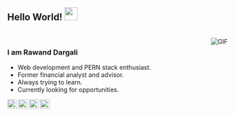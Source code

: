 ## Hello World! <img src="https://raw.githubusercontent.com/iampavangandhi/iampavangandhi/master/gifs/Hi.gif" width="30px"></h2>


<br />
<img align="right" alt="GIF" src="https://media.giphy.com/media/13HgwGsXF0aiGY/giphy.gif" />

### I am Rawand Dargali
- Web development and PERN stack enthusiast.
- Former financial analyst and advisor.
- Always trying to learn.
- Currently looking for opportunities.


<a href="https://rawand.me">
  <img align="left" alt="Rawand's Portfolio" width="22px" src="https://cdn.jsdelivr.net/npm/simple-icons@v3/icons/react.svg" />
</a>
<a href="https://www.linkedin.com/in/rdargali/">
  <img align="left" alt="Rawand's LinkedIn" width="22px" src="https://cdn.jsdelivr.net/npm/simple-icons@v3/icons/linkedin.svg" />
</a>
<a href="https://github.com/rdargali">
  <img align="left" alt="Rawand's Github" width="22px" src="https://cdn.jsdelivr.net/npm/simple-icons@v3/icons/github.svg" />
</a>
<a href="https://www.instagram.com/rawandd91/">
  <img align="left" alt="Rawand's Instagram" width="22px" src="https://cdn.jsdelivr.net/npm/simple-icons@v3/icons/instagram.svg" />
</a>
